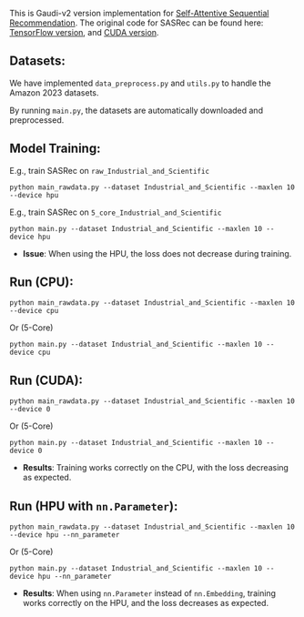 This is Gaudi-v2 version implementation for [Self-Attentive Sequential Recommendation](https://arxiv.org/abs/1808.09781). The original code for SASRec can be found here: [TensorFlow version](https://github.com/kang205/SASRec), and [CUDA version](https://github.com/pmixer/SASRec.pytorch).

## Datasets:

We have implemented `data_preprocess.py` and `utils.py` to handle the Amazon 2023 datasets.

By running `main.py`, the datasets are automatically downloaded and preprocessed.


## Model Training:

E.g., train SASRec on `raw_Industrial_and_Scientific`
```
python main_rawdata.py --dataset Industrial_and_Scientific --maxlen 10 --device hpu
```

E.g., train SASRec on `5_core_Industrial_and_Scientific`
```
python main.py --dataset Industrial_and_Scientific --maxlen 10 --device hpu
```


- **Issue**: When using the HPU, the loss does not decrease during training.

## Run (CPU):
```
python main_rawdata.py --dataset Industrial_and_Scientific --maxlen 10 --device cpu
```

Or (5-Core)
```
python main.py --dataset Industrial_and_Scientific --maxlen 10 --device cpu
```

## Run (CUDA):
```
python main_rawdata.py --dataset Industrial_and_Scientific --maxlen 10 --device 0
```

Or (5-Core)
```
python main.py --dataset Industrial_and_Scientific --maxlen 10 --device 0
```


- **Results**: Training works correctly on the CPU, with the loss decreasing as expected.

## Run (HPU with `nn.Parameter`):
```
python main_rawdata.py --dataset Industrial_and_Scientific --maxlen 10 --device hpu --nn_parameter
```

Or (5-Core)
```
python main.py --dataset Industrial_and_Scientific --maxlen 10 --device hpu --nn_parameter
```
- **Results**: When using `nn.Parameter` instead of `nn.Embedding`, training works correctly on the HPU, and the loss decreases as expected.

